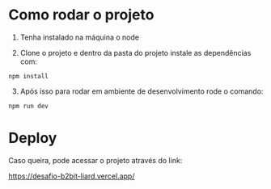 # Como rodar o projeto

1. Tenha instalado na máquina o node

2. Clone o projeto e dentro da pasta do projeto instale as dependências com:

```npm install```

3. Após isso para rodar em ambiente de desenvolvimento rode o comando:

``npm run dev``

# Deploy

  Caso queira, pode acessar o projeto através do link:

  https://desafio-b2bit-liard.vercel.app/
